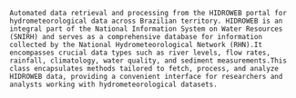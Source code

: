 
    Automated data retrieval and processing from the HIDROWEB portal for hydrometeorological data across Brazilian territory. HIDROWEB is an integral part of the National Information System on Water Resources (SNIRH) and serves as a comprehensive database for information collected by the National Hydrometeorological Network (RHN).It encompasses crucial data types such as river levels, flow rates, rainfall, climatology, water quality, and sediment measurements.This class encapsulates methods tailored to fetch, process, and analyze HIDROWEB data, providing a convenient interface for researchers and analysts working with hydrometeorological datasets.
